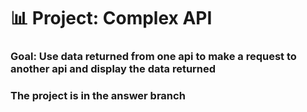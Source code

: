 # 📊 Project: Complex API 

### Goal: Use data returned from one api to make a request to another api and display the data returned

### The project is in the answer branch
